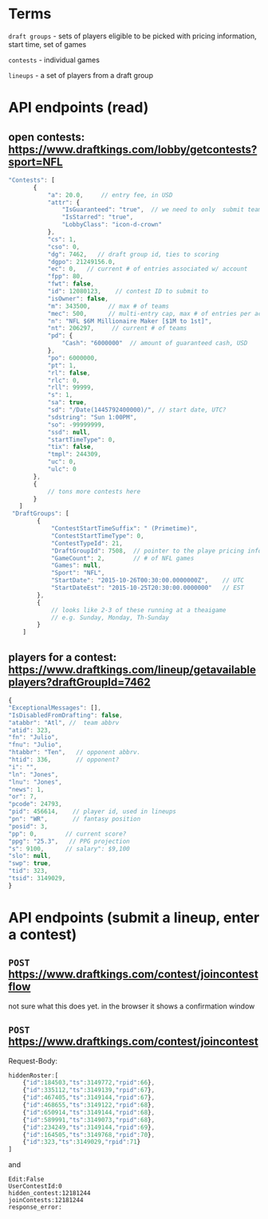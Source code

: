 # Terms

`draft groups` - sets of players eligible to be picked with pricing information, start time, set of games

`contests` - individual games

`lineups` - a set of players from a draft group

# API endpoints (read)

## open contests:  https://www.draftkings.com/lobby/getcontests?sport=NFL

```javascript
"Contests": [
       {
           "a": 20.0,     // entry fee, in USD
           "attr": {
               "IsGuaranteed": "true",  // we need to only  submit teams to these
               "IsStarred": "true",
               "LobbyClass": "icon-d-crown"
           },
           "cs": 1,
           "cso": 0,
           "dg": 7462,   // draft group id, ties to scoring
           "dgpo": 21249156.0,
           "ec": 0,   // current # of entries associated w/ account
           "fpp": 80,
           "fwt": false,
           "id": 12080123,    // contest ID to submit to
           "isOwner": false,
           "m": 343500,     // max # of teams
           "mec": 500,      // multi-entry cap, max # of entries per account?
           "n": "NFL $6M Millionaire Maker [$1M to 1st]",
           "nt": 206297,     // current # of teams
           "pd": {
               "Cash": "6000000"  // amount of guaranteed cash, USD
           },
           "po": 6000000,
           "pt": 1,
           "rl": false,
           "rlc": 0,
           "rll": 99999,
           "s": 1,
           "sa": true,
           "sd": "/Date(1445792400000)/", // start date, UTC?
           "sdstring": "Sun 1:00PM",
           "so": -99999999,
           "ssd": null,
           "startTimeType": 0,
           "tix": false,
           "tmpl": 244309,
           "uc": 0,
           "ulc": 0
       },
       {
           // tons more contests here
       }
   ]
 "DraftGroups": [
        {
            "ContestStartTimeSuffix": " (Primetime)",
            "ContestStartTimeType": 0,
            "ContestTypeId": 21,
            "DraftGroupId": 7508,  // pointer to the playe pricing information for this contest
            "GameCount": 2,        // # of NFL games
            "Games": null,
            "Sport": "NFL",
            "StartDate": "2015-10-26T00:30:00.0000000Z",    // UTC
            "StartDateEst": "2015-10-25T20:30:00.0000000"   // EST
        },
        {
            // looks like 2-3 of these running at a theaigame
            // e.g. Sunday, Monday, Th-Sunday
        }
    ]
```

## players for a contest: https://www.draftkings.com/lineup/getavailableplayers?draftGroupId=7462

```javascript
{
"ExceptionalMessages": [],
"IsDisabledFromDrafting": false,
"atabbr": "Atl", //  team abbrv
"atid": 323,
"fn": "Julio",
"fnu": "Julio",
"htabbr": "Ten",   // opponent abbrv.
"htid": 336,       // opponent?
"i": "",
"ln": "Jones",
"lnu": "Jones",
"news": 1,
"or": 7,
"pcode": 24793,
"pid": 456614,    // player id, used in lineups
"pn": "WR",       // fantasy position
"posid": 3,
"pp": 0,        // current score?
"ppg": "25.3",   // PPG projection
"s": 9100,      // salary": $9,100
"slo": null,
"swp": true,
"tid": 323,
"tsid": 3149029,
}
```

# API endpoints (submit a lineup, enter a contest)

## `POST` https://www.draftkings.com/contest/joincontestflow

not sure what this does yet. in the browser it shows a confirmation window

## `POST` https://www.draftkings.com/contest/joincontest

Request-Body:
```javascript
hiddenRoster:[
    {"id":184503,"ts":3149772,"rpid":66},
    {"id":335112,"ts":3149139,"rpid":67},
    {"id":467405,"ts":3149144,"rpid":67},
    {"id":468655,"ts":3149122,"rpid":68},
    {"id":650914,"ts":3149144,"rpid":68},
    {"id":589991,"ts":3149073,"rpid":68},
    {"id":234249,"ts":3149144,"rpid":69},
    {"id":164505,"ts":3149768,"rpid":70},
    {"id":323,"ts":3149029,"rpid":71}
]
```
and
```
Edit:False
UserContestId:0
hidden_contest:12181244
joinContests:12181244
response_error:
```
